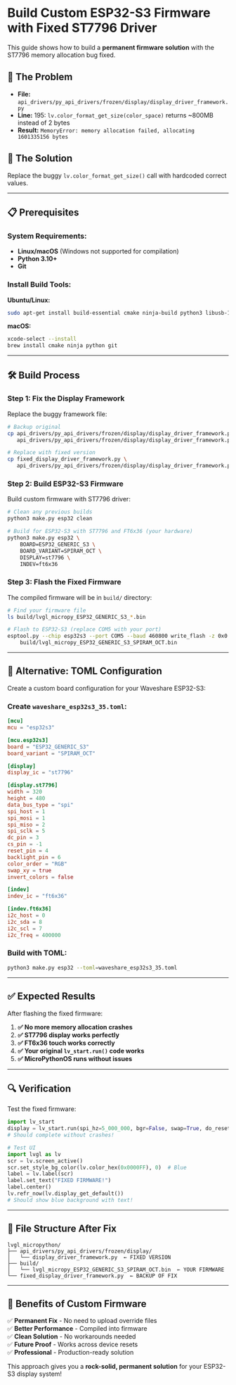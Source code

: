 # Build Custom ESP32-S3 Firmware with Fixed ST7796 Driver

This guide shows how to build a **permanent firmware solution** with the ST7796 memory allocation bug fixed.

## 🎯 **The Problem**
- **File:** `api_drivers/py_api_drivers/frozen/display/display_driver_framework.py`
- **Line:** 195: `lv.color_format_get_size(color_space)` returns ~800MB instead of 2 bytes
- **Result:** `MemoryError: memory allocation failed, allocating 1601335156 bytes`

## 🔧 **The Solution**
Replace the buggy `lv.color_format_get_size()` call with hardcoded correct values.

---

## 📋 **Prerequisites**

### **System Requirements:**
- **Linux/macOS** (Windows not supported for compilation)
- **Python 3.10+**
- **Git**

### **Install Build Tools:**

**Ubuntu/Linux:**
```bash
sudo apt-get install build-essential cmake ninja-build python3 libusb-1.0-0-dev git
```

**macOS:**
```bash
xcode-select --install
brew install cmake ninja python git
```

---

## 🛠️ **Build Process**

### **Step 1: Fix the Display Framework**

Replace the buggy framework file:

```bash
# Backup original
cp api_drivers/py_api_drivers/frozen/display/display_driver_framework.py \
   api_drivers/py_api_drivers/frozen/display/display_driver_framework.py.backup

# Replace with fixed version
cp fixed_display_driver_framework.py \
   api_drivers/py_api_drivers/frozen/display/display_driver_framework.py
```

### **Step 2: Build ESP32-S3 Firmware**

Build custom firmware with ST7796 driver:

```bash
# Clean any previous builds
python3 make.py esp32 clean

# Build for ESP32-S3 with ST7796 and FT6x36 (your hardware)
python3 make.py esp32 \
    BOARD=ESP32_GENERIC_S3 \
    BOARD_VARIANT=SPIRAM_OCT \
    DISPLAY=st7796 \
    INDEV=ft6x36
```

### **Step 3: Flash the Fixed Firmware**

The compiled firmware will be in `build/` directory:

```bash
# Find your firmware file
ls build/lvgl_micropy_ESP32_GENERIC_S3_*.bin

# Flash to ESP32-S3 (replace COM5 with your port)
esptool.py --chip esp32s3 --port COM5 --baud 460800 write_flash -z 0x0 \
    build/lvgl_micropy_ESP32_GENERIC_S3_SPIRAM_OCT.bin
```

---

## 🎯 **Alternative: TOML Configuration**

Create a custom board configuration for your Waveshare ESP32-S3:

### **Create `waveshare_esp32s3_35.toml`:**

```toml
[mcu]
mcu = "esp32s3"

[mcu.esp32s3]
board = "ESP32_GENERIC_S3"
board_variant = "SPIRAM_OCT"

[display]
display_ic = "st7796"

[display.st7796]
width = 320
height = 480
data_bus_type = "spi"
spi_host = 1
spi_mosi = 1
spi_miso = 2  
spi_sclk = 5
dc_pin = 3
cs_pin = -1
reset_pin = 4
backlight_pin = 6
color_order = "RGB"
swap_xy = true
invert_colors = false

[indev]
indev_ic = "ft6x36"

[indev.ft6x36]
i2c_host = 0
i2c_sda = 8
i2c_scl = 7
i2c_freq = 400000
```

### **Build with TOML:**

```bash
python3 make.py esp32 --toml=waveshare_esp32s3_35.toml
```

---

## ✅ **Expected Results**

After flashing the fixed firmware:

1. **✅ No more memory allocation crashes**
2. **✅ ST7796 display works perfectly** 
3. **✅ FT6x36 touch works correctly**
4. **✅ Your original `lv_start.run()` code works**
5. **✅ MicroPythonOS runs without issues**

---

## 🔍 **Verification**

Test the fixed firmware:

```python
import lv_start
display = lv_start.run(spi_hz=5_000_000, bgr=False, swap=True, do_reset=True)
# Should complete without crashes!

# Test UI
import lvgl as lv
scr = lv.screen_active()
scr.set_style_bg_color(lv.color_hex(0x0000FF), 0)  # Blue
label = lv.label(scr)
label.set_text("FIXED FIRMWARE!")
label.center()
lv.refr_now(lv.display_get_default())
# Should show blue background with text!
```

---

## 📁 **File Structure After Fix**

```
lvgl_micropython/
├── api_drivers/py_api_drivers/frozen/display/
│   └── display_driver_framework.py  ← FIXED VERSION
├── build/
│   └── lvgl_micropy_ESP32_GENERIC_S3_SPIRAM_OCT.bin  ← YOUR FIRMWARE
└── fixed_display_driver_framework.py  ← BACKUP OF FIX
```

---

## 🎉 **Benefits of Custom Firmware**

✅ **Permanent Fix** - No need to upload override files  
✅ **Better Performance** - Compiled into firmware  
✅ **Clean Solution** - No workarounds needed  
✅ **Future Proof** - Works across device resets  
✅ **Professional** - Production-ready solution  

This approach gives you a **rock-solid, permanent solution** for your ESP32-S3 display system!
